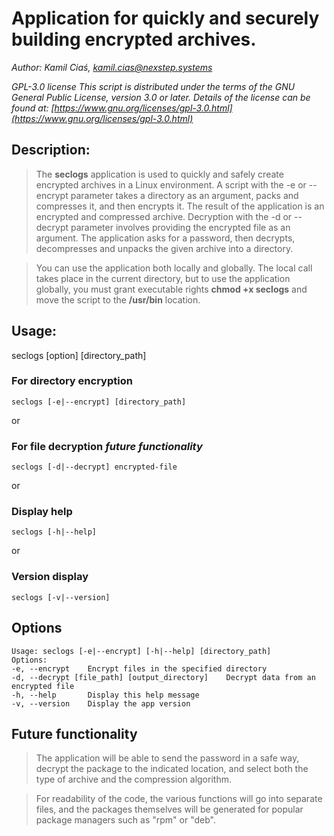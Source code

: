# Application for quickly and securely building encrypted archives.
*Author: Kamil Ciaś, <kamil.cias@nexstep.systems>*

*GPL-3.0 license*
*This script is distributed under the terms of the GNU General Public License, version 3.0 or later.
Details of the license can be found at: [https://www.gnu.org/licenses/gpl-3.0.html](https://www.gnu.org/licenses/gpl-3.0.html)*

## Description:
> The **seclogs** application is used to quickly and safely create encrypted archives in a Linux environment. A script with the -e or --encrypt parameter takes a directory as an argument, packs and compresses it, and then encrypts it. The result of the application is an encrypted and compressed archive. Decryption with the -d or --decrypt parameter involves providing the encrypted file as an argument. The application asks for a password, then decrypts, decompresses and unpacks the given archive into a directory.

> You can use the application both locally and globally. The local call takes place in the current directory, but to use the application globally, you must grant executable rights **chmod +x seclogs** and move the script to the **/usr/bin** location.


## Usage:

seclogs [option] [directory_path]

### For directory encryption
```shell
seclogs [-e|--encrypt] [directory_path]
```
or

### For file decryption *future functionality*
```shell
seclogs [-d|--decrypt] encrypted-file
```
or

### Display help
```shell
seclogs [-h|--help]
```
or

### Version display
```shell
seclogs [-v|--version]
```

## Options
```shell
Usage: seclogs [-e|--encrypt] [-h|--help] [directory_path]
Options:
-e, --encrypt    Encrypt files in the specified directory
-d, --decrypt [file_path] [output_directory]    Decrypt data from an encrypted file
-h, --help       Display this help message
-v, --version    Display the app version

```

## Future functionality

> The application will be able to send the password in a safe way, decrypt the package to the indicated location, and select both the type of archive and the compression algorithm.

> For readability of the code, the various functions will go into separate files, and the packages themselves will be generated for popular package managers such as "rpm" or "deb".
